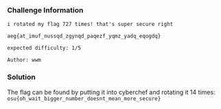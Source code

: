 ### **Challenge Information**

```
i rotated my flag 727 times! that's super secure right

aeg{at_imuf_nussqd_zgynqd_paqezf_yqmz_yadq_eqogdq}

expected difficulty: 1/5

Author: wwm
```
### **Solution**

The flag can be found by putting it into cyberchef and rotating it 14 times:
`osu{oh_wait_bigger_number_doesnt_mean_more_secure}`